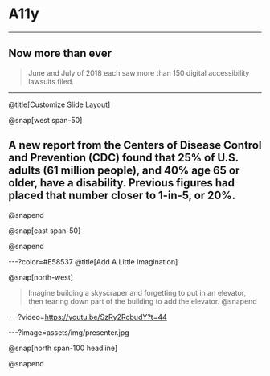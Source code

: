 <!-- Slide 1 -->

# A11y

---

<!-- Slide -->

## Now more than ever

> June and July of 2018 each saw more than 150 digital accessibility lawsuits filed.

<!-- ![](assets/img/presentation.png) -->

---

<!-- Slide -->

@title[Customize Slide Layout]

@snap[west span-50]

## A new report from the Centers of Disease Control and Prevention (CDC) found that 25% of U.S. adults (61 million people), and 40% age 65 or older, have a disability. Previous figures had placed that number closer to 1-in-5, or 20%.

@snapend

@snap[east span-50]

<!-- ![](assets/img/presentation.png) -->

@snapend

---?color=#E58537
@title[Add A Little Imagination]

<!-- Slide -->

@snap[north-west]

<!-- #### Add a splash of @color[cyan](**color**) and you are ready to start presenting... -->

> Imagine building a skyscraper and forgetting to put in an elevator, then tearing down part of the building to add the elevator.
> @snapend

<!-- @snap[west span-55]
@ul[spaced text-white]
- You will be amazed
- What you can achieve
- *With a little imagination...*
- And **GitPitch Markdown**
@ulend
@snapend -->

---?video=https://youtu.be/SzRy2RcbudY?t=44

<!-- @img[shadow](assets/img/conference.png) -->

---?image=assets/img/presenter.jpg

@snap[north span-100 headline]

<!-- ## Now It's Your Turn -->

@snapend
